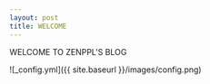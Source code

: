 ```yaml
---
layout: post
title: WELCOME
---
```


WELCOME TO ZENPPL'S BLOG

![_config.yml]({{ site.baseurl }}/images/config.png)